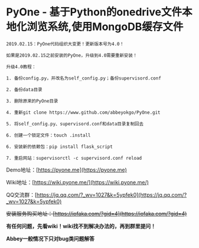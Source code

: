 # PyOne - 基于Python的onedrive文件本地化浏览系统,使用MongoDB缓存文件
```
2019.02.15：PyOne代码组织大变更！更新版本号为4.0！

如果是2019.02.15之前安装的PyOne，升级到4.0需要重新安装！

升级4.0教程：

1. 备份config.py，并改名为self_config.py；备份supervisord.conf

2. 备份data目录

3. 删除原来的PyOne目录

4. 重新git clone https://www.github.com/abbeyokgo/PyOne.git

5. 将self_config.py、supervisord.conf和data目录复制回去

6. 创建一个锁定文件：touch .install

6. 安装新的依赖包：pip install flask_script

7. 重启网站：supervisorctl -c supervisord.conf reload
```
Demo地址：[https://pyone.me](https://pyone.me)

Wiki地址：[https://wiki.pyone.me/](https://wiki.pyone.me/)

QQ交流群：[https://jq.qq.com/?_wv=1027&k=5ypfek0](https://jq.qq.com/?_wv=1027&k=5ypfek0)

~~安装服务购买地址：[https://iofaka.com/?gid=4](https://iofaka.com/?gid=4)~~


**有任何问题，先看wiki！wiki找不到解决办法的，再到群里提问！**

**Abbey一般情况下只对bug类问题解答**
